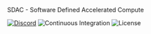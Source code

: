 SDAC - Software Defined Accelerated Compute

[![Discord](https://img.shields.io/discord/1018236355177881630?logoColor=7289da&style=for-the-badge&logo=discord)](https://discord.gg/9HS8WCPQ27)
![Continuous Integration](https://img.shields.io/github/actions/workflow/status/xertai/sdac/rust.yml?logoColor=7289da&style=for-the-badge&branch=main&label=build&logo=github)
![License](https://img.shields.io/github/license/xertai/sdac?logoColor=7289&style=for-the-badge&logo=#3DA639)

